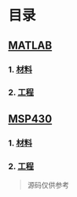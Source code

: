 # 目录


## [MATLAB](https://github.com/Heanden/EIES/tree/master/matlab)
### 1. [材料](https://github.com/Heanden/EIES/tree/master/matlab/info)
### 2. [工程](https://github.com/Heanden/EIES/tree/master/matlab/subject)


## [MSP430](https://github.com/Heanden/EIES/tree/master/MSP430)
### 1. [材料](https://github.com/Heanden/EIES/tree/master/MSP430/info)
### 2. [工程](https://github.com/Heanden/EIES/tree/master/MSP430/subject)


>源码仅供参考
